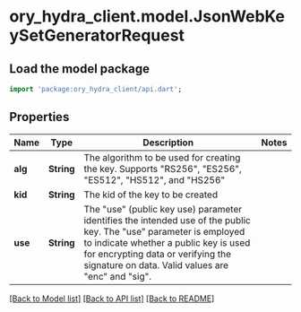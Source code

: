 # ory_hydra_client.model.JsonWebKeySetGeneratorRequest

## Load the model package
```dart
import 'package:ory_hydra_client/api.dart';
```

## Properties
Name | Type | Description | Notes
------------ | ------------- | ------------- | -------------
**alg** | **String** | The algorithm to be used for creating the key. Supports \"RS256\", \"ES256\", \"ES512\", \"HS512\", and \"HS256\" | 
**kid** | **String** | The kid of the key to be created | 
**use** | **String** | The \"use\" (public key use) parameter identifies the intended use of the public key. The \"use\" parameter is employed to indicate whether a public key is used for encrypting data or verifying the signature on data. Valid values are \"enc\" and \"sig\". | 

[[Back to Model list]](../README.md#documentation-for-models) [[Back to API list]](../README.md#documentation-for-api-endpoints) [[Back to README]](../README.md)


